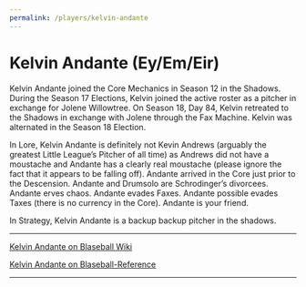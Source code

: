 ```yaml
---
permalink: /players/kelvin-andante
---
```


# Kelvin Andante (Ey/Em/Eir)

Kelvin Andante joined the Core Mechanics in Season 12 in the Shadows. During the Season 17 Elections, Kelvin joined the
active roster as a pitcher in exchange for Jolene Willowtree. On Season 18, Day 84, Kelvin retreated to the Shadows in
exchange with Jolene through the Fax Machine. Kelvin was alternated in the Season 18 Election.

In Lore, Kelvin Andante is definitely not Kevin Andrews (arguably the greatest Little League’s Pitcher of all time) as
Andrews did not have a moustache and Andante has a clearly real moustache (please ignore the fact that it appears to be
falling off). Andante arrived in the Core just prior to the Descension. Andante and Drumsolo are Schrodinger’s
divorcees. Andante erves chaos. Andante evades Faxes. Andante possible evades Taxes (there is no currency in the Core).
Andante is your friend.

In Strategy, Kelvin Andante is a backup backup pitcher in the shadows.

---

[Kelvin Andante on Blaseball Wiki](https://www.blaseball.wiki/w/Kelvin_Andante)

[Kelvin Andante on Blaseball-Reference](https://blaseball-reference.com/players/kelvin-andante)

---
